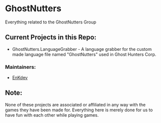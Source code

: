 # GhostNutters
Everything related to the GhostNutters Group

## Current Projects in this Repo:
- GhostNutters.LanguageGrabber - A language grabber for the custom made language file named "GhostNutters" used in Ghost Hunters Corp.

### Maintainers:
 - [EnKdev](https://github.com/enkdev)

## Note:
None of these projects are associated or affiliated in any way with the games they have been made for.
Everything here is merely done for us to have fun with each other while playing games.

